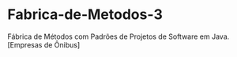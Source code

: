 # Fabrica-de-Metodos-3
Fábrica de Métodos com Padrões de Projetos de Software em Java. [Empresas de Ônibus]
